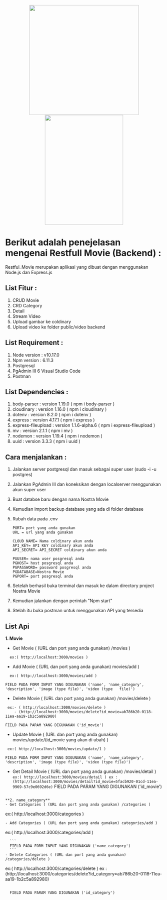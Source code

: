 <p align="center">
  <img width="350" height="350" src="https://s3.amazonaws.com/awsmp-logos/cloudinary.png">
  <img width="250" height="350" src="https://d37xsajsdyperf.cloudfront.net/assets/node-pg-084a19b5984263a44b078dbdb1cd9d252d7b520da18f63763840a7eb800dba28.png">
</p>


# Berikut adalah penejelasan mengenai Restfull Movie (Backend) :
  Restful_Movie merupakan aplikasi yang dibuat dengan menggunakan Node.js dan Express.js

## List Fitur :

1. CRUD Movie
2. CRD Category
3. Detail
4. Stream Video
5. Upload gambar ke coldinary
6. Upload video ke folder public/video backend

## List Requirement :

1. Node version : v10.17.0
2. Npm  version : 6.11.3
3. Postgresql
4. PgAdmin III
6  Visual Studio Code
7. Postman

## List Dependencies :

1. body-parser        : version 1.19.0         ( npm i body-parser )
2. cloudinary         : version 1.16.0         ( npm i cloudinary )
4. dotenv             : version 8.2.0          ( npm i dotenv )
5. express            : version 4.17.1         ( npm i express )
6. express-fileupload : version 1.1.6-alpha.6  ( npm i express-fileupload )
7. mv                 : version 2.1.1          ( npm i mv )
8. nodemon            : version 1.19.4         ( npm i nodemon )
9. uuid               : version 3.3.3          ( npm i uuid )

## Cara menjalankan :

1. Jalankan server postgresql dan masuk sebagai super user   (sudo -i -u postgres)
2. Jalankan PgAdmin III dan koneksikan dengan localserver menggunakan akun super user
2. Buat databse baru dengan nama Nostra Movie
3. Kemudian import backup database yang ada di folder database
4. Rubah data pada .env
    
    ```
    PORT= port yang anda gunakan
    URL = url yang anda gunakan

    CLOUD_NAME= Nama coldinary akun anda
    API_KEY= API KEY coldinary akun anda
    API_SECRET= API_SECRET coldinary akun anda

    PGUSER= nama user posgresql anda
    PGHOST= host posgresql anda
    PGPASSWORD= password posgresql anda
    PGDATABASE=Nostra Movie
    PGPORT= port posgresql anda
    ```
    
5. Setelah berhasil buka terminal dan masuk ke dalam directory project Nostra Movie
6. Kemudian jalankan dengan perintah "Npm start"
7. Stelah itu buka postman untuk menggunakan API yang tersedia

## List Api

**1. Movie**
  
 - Get Movie ( (URL dan port yang anda gunakan) /movies ) 
  ```
    ex:( http://localhost:3000/movies )
  ```
 - Add Movie ( (URL dan port yang anda gunakan) movies/add )    
  ```
    ex:( http://localhost:3000/movies/add )
  ```
  ```
  FIELD PADA FORM INPUT YANG DIGUNAKAN ('name', 'name_category', 'description', 'image (type file)', 'video (type   file)')
  ```  
  - Delete Movie ( (URL dan port yang anda gunakan) /movies/delete ) 
   ```
    ex:- ( http://localhost:3000/movies/delete ) 
       - (http://localhost:3000/movies/delete?id_movie=ab786b20-0118-11ea-aa19-1b2c5a892980)
   ```
   ```
   FIELD PADA PARAM YANG DIGUNAKAN ('id_movie')
   ```
   - Update Movie ( (URL dan port yang anda gunakan) movies/update/(id_movie yang akan di ubah) )    
   ```
    ex:( http://localhost:3000/movies/update/1 )
   ```
   ```  
   FIELD PADA FORM INPUT YANG DIGUNAKAN ('name', 'name_category', 'description', 'image (type file)', 'video (type file)') 
   ``` 
   - Get Detail Movie ( (URL dan port yang anda gunakan) /movies/detail ) 
    ```
    ex:( http://localhost:3000/movies/detail ) ex : (http://localhost:3000/movies/detail?id_movie=5facb920-01cd-11ea-9969-57c9e0692d6e)
    ```
   FIELD PADA PARAM YANG DIGUNAKAN ('id_movie')
   ```

**2. name_category**
   - Get Categories ( (URL dan port yang anda gunakan) /categories ) 
   ```
   ex:( http://localhost:3000/categories )
   ```
   - Add Categories ( (URL dan port yang anda gunakan) categories/add )    
   ```
   ex:( http://localhost:3000/categories/add )
   ```  
     ```
     FIELD PADA FORM INPUT YANG DIGUNAKAN ('name_category')
     ```
   - Delete Categories ( (URL dan port yang anda gunakan) /categories/delete ) 
   ```
   ex:( http://localhost:3000/categories/delete ) 
   ex : (http://localhost:3000/categories/delete?id_category=ab786b20-0118-11ea-aa19-1b2c5a892980)
   ```   
   ```
      FIELD PADA PARAM YANG DIGUNAKAN ('id_category')
   ```
